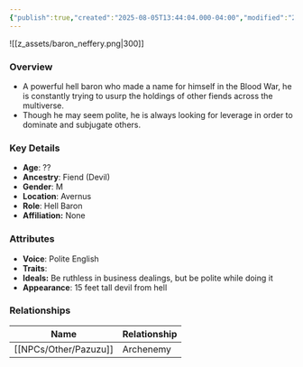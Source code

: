 ```yaml
---
{"publish":true,"created":"2025-08-05T13:44:04.000-04:00","modified":"2025-08-12T09:13:53.769-04:00","published":"2025-08-12T09:13:53.769-04:00","cssclasses":"","Age":"??","Ancestry":"Fiend (Devil)","Gender":"M","Location":["Avernus"],"Role":["Hell Baron"],"Affiliation":["None"],"Appearances":["[[24 The Hellnight Soirée]]"]}
---
```



![[z_assets/baron_neffery.png|300]]

### Overview
- A powerful hell baron who made a name for himself in the Blood War, he is constantly trying to usurp the holdings of other fiends across the multiverse.
- Though he may seem polite, he is always looking for leverage in order to dominate and subjugate others.

### Key Details
- **Age**: ??
- **Ancestry**: Fiend (Devil)
- **Gender**: M
- **Location**: Avernus
- **Role**: Hell Baron
- **Affiliation:** None

### Attributes
- **Voice**: Polite English
- **Traits**: 
- **Ideals:** Be ruthless in business dealings, but be polite while doing it
- **Appearance**: 15 feet tall devil from hell

### Relationships

| Name       | Relationship |
| ---------- | ------------ |
| [[NPCs/Other/Pazuzu]] | Archenemy    |

